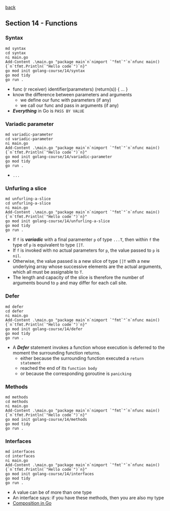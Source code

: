 [back](../LOCAL_NOTES.md)

## Section 14 - Functions
### Syntax
```
md syntax
cd syntax
ni main.go
Add-Content .\main.go "package main`n`nimport `"fmt`"`n`nfunc main() {`n`tfmt.Println(`"Hello code`")`n}"
go mod init golang-course/14/syntax
go mod tidy
go run .
```
- func (r receiver) identifier(parameters) (return(s)) { ... }
- know the difference between parameters and arguments
  - we define our func with parameters (if any)
  - we call our func and pass in arguments (if any)
- ***Everything*** in Go is `PASS BY VALUE`
### Variadic parameter
```
md variadic-parameter
cd variadic-parameter
ni main.go
Add-Content .\main.go "package main`n`nimport `"fmt`"`n`nfunc main() {`n`tfmt.Println(`"Hello code`")`n}"
go mod init golang-course/14/variadic-parameter
go mod tidy
go run .
```
- `...`
### Unfurling a slice
```
md unfurling-a-slice
cd unfurling-a-slice
ni main.go
Add-Content .\main.go "package main`n`nimport `"fmt`"`n`nfunc main() {`n`tfmt.Println(`"Hello code`")`n}"
go mod init golang-course/14/unfurling-a-slice
go mod tidy
go run .
```
- If `f` is ***variadic*** with a final paramenter `p` of type `...T`, then within `f` the type of `p` is equivalent to type `[]T`.
- If `f` is invoked with no actual parameters for `p`, the value passed to `p` is `nil`.
- Otherwise, the value passed is a new slice of type `[]T` with a new underlying array whose successive elements are the actual arguments, which all must be assignable to `T`.
- The length and capacity of the slice is therefore the number of arguments bound to `p` and may differ for each call site.
### Defer
```
md defer
cd defer
ni main.go
Add-Content .\main.go "package main`n`nimport `"fmt`"`n`nfunc main() {`n`tfmt.Println(`"Hello code`")`n}"
go mod init golang-course/14/defer
go mod tidy
go run .
```
- A ***Defer*** statement invokes a function whose execution is deferred to the moment the surrounding function returns.
  - either because the surrounding function executed a `return statement`
  - reached the end of its `function body`
  - or because the corresponding goroutine is `panicking` 
### Methods
```
md methods
cd methods
ni main.go
Add-Content .\main.go "package main`n`nimport `"fmt`"`n`nfunc main() {`n`tfmt.Println(`"Hello code`")`n}"
go mod init golang-course/14/methods
go mod tidy
go run .
```
### Interfaces
```
md interfaces
cd interfaces
ni main.go
Add-Content .\main.go "package main`n`nimport `"fmt`"`n`nfunc main() {`n`tfmt.Println(`"Hello code`")`n}"
go mod init golang-course/14/interfaces
go mod tidy
go run .
```
- A value can be of more than one type
- An interface says: if you have these methods, then you are also my type
- [Composition in Go](https://www.ardanlabs.com/blog/2015/09/composition-with-go.html "Going Go Programming")